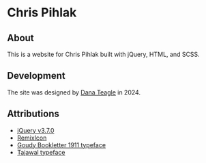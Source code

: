 # Chris Pihlak

## About
This is a website for Chris Pihlak built with jQuery, HTML, and SCSS.

## Development
The site was designed by [Dana Teagle](https://danateagle.com) in 2024.

## Attributions
- [jQuery v3.7.0](https://jquery.com/)
- [RemixIcon](https://remixicon.com/)
- [Goudy Bookletter 1911 typeface](https://fonts.google.com/specimen/Goudy+Bookletter+1911)
- [Tajawal typeface](https://fonts.google.com/specimen/Tajawal)